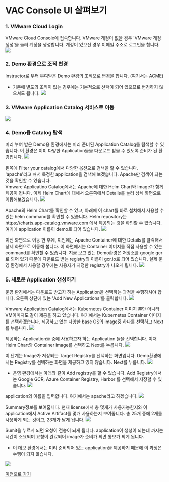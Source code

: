 # VAC Console UI 살펴보기

### 1. VMware Cloud Login
VMware Cloud Console에 접속합니다. VMware 계정이 없을 경우 'VMware 계정 생성'을 눌러 계정을 생성합니다.
계정이 있으신 경우 이메일 주소로 로그인을 합니다.
![](images/cloud_console.png)

### 2. Demo 환경으로 조직 변경
Instructor로 부터 부여받은 Demo 환경의 조직으로 변경을 합니다. (여기서는 ACME)
* 기존에 별도의 조직이 없는 경우에는 기본적으로 선택이 되어 있으므로 변경하지 않으셔도 됩니다.
![](images/org_change.png)

### 3. VMware Application Catalog 서비스로 이동
![](images/vac1.png)
### 4. Demo용 Catalog 탐색
미리 부여 받은 Demo용 환경에서는 미리 준비된 Application Catalog를 탐색할 수 있습니다.
이 환경은 이미 다양한 Application들을 다운로드 받을 수 있도록 준비가 된 환경입니다.
![](images/vac2.png)

왼쪽에 Filter your catalog에서 다양한 옵션으로 검색을 할 수 있습니다.<br>
'apache'라고 쳐서 특정한 application을 검색해 보겠습니다.
Apache만 검색이 되는 것을 확인할 수 있습니다. <br>
Vmware Applicatino Catalog에서는 Apache에 대한 Helm Chart와 Image가 함께 제공이 됩니다.
이제 Helm Chart에 대해서 오른쪽에서 Details를 눌러 상세 화면으로 이동해보겠습니다.
![](images/vac3.png)

Apache의 Helm Chart를 확인할 수 있고, 아래에 이 chart를 바로 설치해서 사용할 수 있는 helm command를 확인할 수 있습니다.
Helm repository는 https://charts.app-catalog.vmware.com 에서 제공되는 것을 확인할 수 있습니다.
여기에 application 이름이 demo로 되어 있습니다. 
![](images/vac4.png)

이전 화면으로 이동 한 후에, 이번에는 Apache Container에 대한 Details를 클릭해서 상세 화면으로 이동해 봅니다.
이 화면에서는 Container 이미지를 직접 사용할 수 있는 command를 확인할 수 있습니다.
지금 보고 있는 Demo환경은 저장소를 google gcr로 되어 있기 때문에 다운로드 받는 registry의 이름이 gcr.io로 되어 있습니다. 실제 운영 환경에서 사용할 경우에는 사용자가 지정한 registry가 나오게 됩니다.
![](images/vac5.png)

### 5. 새로운 Application 생성하기
운영 환경에서는 다운로드 받고자 하는 Application을 선택하는 과정을 수행하셔야 합니다. 오른쪽 상단에 있는 'Add New Applications'를 클릭합니다.
![](images/vac_new.png)

Vmware Application Catalog에서는 Kubernetes Container 이미지 뿐만 아니라 VM이미지도 같이 제공을 하고 있습니다. 여기에서는 Kubernetes Container 이미지를 선택하겠습니다.
제공하고 있는 다양한 base OS의 image중 하나를 선택하고 Next를 누릅니다.
![](images/vac6.png)

제공하는 Application들 중에 사용하고자 하는 Application 들을 선택합니다. 이때 Helm Chart와 Container image를 선택하고 Next를 누릅니다.
![](images/vac7.png)

이 단계는 Image가 저장되는 Target Registry를 선택하는 화면입니다.
Demo환경에서는 Registry를 선택하는 화면을 제공하고 있지 않습니다. Next를 누릅니다.
![](images/vac8.png)

* 운영 환경에서는 아래와 같이 Add registry를 할 수 있습니다.
Add Registry에서는 Google GCR, Azure Container Registry, Harbor 를 선택해서 저장할 수 있습니다.
![](images/get-started-images-add-registry.png)

application의 이름을 입력합니다. 여기에서는 apache라고 하겠습니다.
![](images/vac9.png)

Summary정보를 보여줍니다. 현재 license에서 총 몇개가 사용가능한지와 이 application에서 Active Artifact를 몇개 사용하는지 보여줍니다. 총 25개 중에 2개를 사용하게 되는 것이고, 23개가 남게 됩니다.
![](images/vac10.png)

Sumit을 누르게 되면 요청이 전송이 되게 됩니다. application이 생성이 되는데 까지는 시간이 소요되며 요청이 완료되어 image가 준비가 되면 통보가 되게 됩니다. 
* 이 데모 환경에서는 미리 준비되어 있는 application을 제공하기 때문에 이 과정은 수행이 되지 않습니다. 

![](images/vac11.png)

[이전으로 가기](../)
